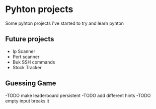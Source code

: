 # Pyhton projects

Some pyhton projects i've started to try and learn pyhton

## Future projects

- Ip Scanner
- Port scanner
- Buk SSH commands
- Stock Tracker

## Guessing Game

-TODO make leaderboard persistent
-TODO add different hints
-TODO empty input breaks it
